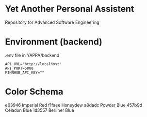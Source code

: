 # Yet Another Personal Assistent
Repository for Advanced Software Engineering

# Environment (backend)

.env file in YAPPA/backend

```env
API_URL="http://localhost"
API_PORT=5000
FINNHUB_API_KEY=""
```

# Color Schema
e63946 Imperial Red
f1faee Honeydew
a8dadc Powder Blue
457b9d Celadon Blue
1d3557 Berliner Blue
